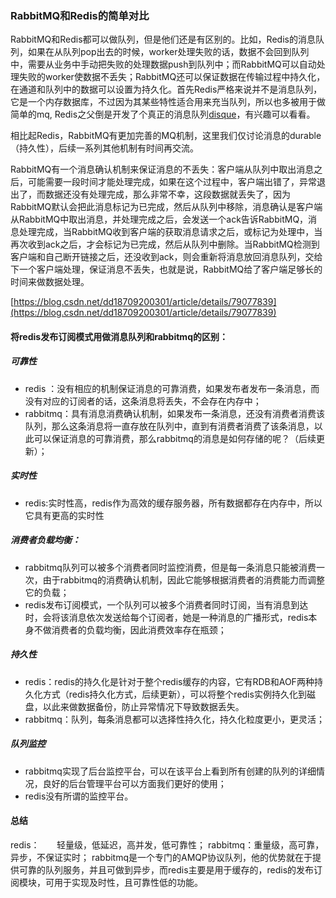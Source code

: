 ### RabbitMQ和Redis的简单对比

RabbitMQ和Redis都可以做队列，但是他们还是有区别的。比如，Redis的消息队列，如果在从队列pop出去的时候，worker处理失败的话，数据不会回到队列中，需要从业务中手动把失败的处理数据push到队列中；而RabbitMQ可以自动处理失败的worker使数据不丢失；RabbitMQ还可以保证数据在传输过程中持久化，在通道和队列中的数据可以设置为持久化。首先Redis严格来说并不是消息队列，它是一个内存数据库，不过因为其某些特性适合用来充当队列，所以也多被用于做简单的mq, Redis之父倒是开发了个真正的消息队列[disque](https://github.com/antirez/disque)，有兴趣可以看看。

相比起Redis，RabbitMQ有更加完善的MQ机制，这里我们仅讨论消息的durable（持久性），后续一系列其他机制有时间再交流。

RabbitMQ有一个消息确认机制来保证消息的不丢失：客户端从队列中取出消息之后，可能需要一段时间才能处理完成，如果在这个过程中，客户端出错了，异常退出了，而数据还没有处理完成，那么非常不幸，这段数据就丢失了，因为RabbitMQ默认会把此消息标记为已完成，然后从队列中移除，消息确认是客户端从RabbitMQ中取出消息，并处理完成之后，会发送一个ack告诉RabbitMQ，消息处理完成，当RabbitMQ收到客户端的获取消息请求之后，或标记为处理中，当再次收到ack之后，才会标记为已完成，然后从队列中删除。当RabbitMQ检测到客户端和自己断开链接之后，还没收到ack，则会重新将消息放回消息队列，交给下一个客户端处理，保证消息不丢失，也就是说，RabbitMQ给了客户端足够长的时间来做数据处理。



[https://blog.csdn.net/dd18709200301/article/details/79077839](https://blog.csdn.net/dd18709200301/article/details/79077839)

#### 将redis发布订阅模式用做消息队列和rabbitmq的区别：

##### 可靠性

- redis ：没有相应的机制保证消息的可靠消费，如果发布者发布一条消息，而没有对应的订阅者的话，这条消息将丢失，不会存在内存中；
- rabbitmq：具有消息消费确认机制，如果发布一条消息，还没有消费者消费该队列，那么这条消息将一直存放在队列中，直到有消费者消费了该条消息，以此可以保证消息的可靠消费，那么rabbitmq的消息是如何存储的呢？（后续更新）；

##### 实时性

- redis:实时性高，redis作为高效的缓存服务器，所有数据都存在内存中，所以它具有更高的实时性

##### 消费者负载均衡：

- rabbitmq队列可以被多个消费者同时监控消费，但是每一条消息只能被消费一次，由于rabbitmq的消费确认机制，因此它能够根据消费者的消费能力而调整它的负载；
- redis发布订阅模式，一个队列可以被多个消费者同时订阅，当有消息到达时，会将该消息依次发送给每个订阅者，她是一种消息的广播形式，redis本身不做消费者的负载均衡，因此消费效率存在瓶颈；

##### 持久性

- redis：redis的持久化是针对于整个redis缓存的内容，它有RDB和AOF两种持久化方式（redis持久化方式，后续更新），可以将整个redis实例持久化到磁盘，以此来做数据备份，防止异常情况下导致数据丢失。
- rabbitmq：队列，每条消息都可以选择性持久化，持久化粒度更小，更灵活；

##### 队列监控

- rabbitmq实现了后台监控平台，可以在该平台上看到所有创建的队列的详细情况，良好的后台管理平台可以方面我们更好的使用；
- redis没有所谓的监控平台。

#### 总结

redis：       轻量级，低延迟，高并发，低可靠性；
rabbitmq：重量级，高可靠，异步，不保证实时；
rabbitmq是一个专门的AMQP协议队列，他的优势就在于提供可靠的队列服务，并且可做到异步，而redis主要是用于缓存的，redis的发布订阅模块，可用于实现及时性，且可靠性低的功能。
